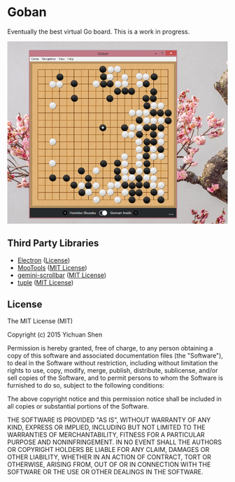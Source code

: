# Goban

Eventually the best virtual Go board. This is a work in progress.

![Screenshot](screenshot.png)

## Third Party Libraries

* [Electron](http://electron.atom.io/) ([License](https://github.com/atom/electron/blob/master/LICENSE))
* [MooTools](http://mootools.net/) ([MIT License](https://github.com/mootools/mootools-core/blob/master/Source/license.txt))
* [gemini-scrollbar](http://noeldelgado.github.io/gemini-scrollbar/) ([MIT License](https://github.com/noeldelgado/gemini-scrollbar/blob/master/LICENSE))
* [tuple](https://github.com/Wolfy87/tuple) ([MIT License](https://github.com/Wolfy87/tuple#license-mit))

## License

The MIT License (MIT)

Copyright (c) 2015 Yichuan Shen

Permission is hereby granted, free of charge, to any person obtaining a copy
of this software and associated documentation files (the "Software"), to deal
in the Software without restriction, including without limitation the rights
to use, copy, modify, merge, publish, distribute, sublicense, and/or sell
copies of the Software, and to permit persons to whom the Software is
furnished to do so, subject to the following conditions:

The above copyright notice and this permission notice shall be included in
all copies or substantial portions of the Software.

THE SOFTWARE IS PROVIDED "AS IS", WITHOUT WARRANTY OF ANY KIND, EXPRESS OR
IMPLIED, INCLUDING BUT NOT LIMITED TO THE WARRANTIES OF MERCHANTABILITY,
FITNESS FOR A PARTICULAR PURPOSE AND NONINFRINGEMENT. IN NO EVENT SHALL THE
AUTHORS OR COPYRIGHT HOLDERS BE LIABLE FOR ANY CLAIM, DAMAGES OR OTHER
LIABILITY, WHETHER IN AN ACTION OF CONTRACT, TORT OR OTHERWISE, ARISING FROM,
OUT OF OR IN CONNECTION WITH THE SOFTWARE OR THE USE OR OTHER DEALINGS IN
THE SOFTWARE.
